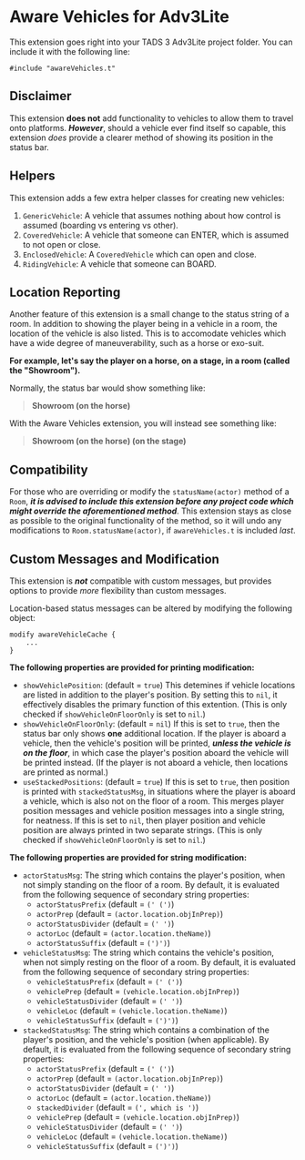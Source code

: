 # Aware Vehicles for Adv3Lite
This extension goes right into your TADS 3 Adv3Lite project folder.
You can include it with the following line:

```
#include "awareVehicles.t"
```

## Disclaimer
This extension **does not** add functionality to vehicles to allow them to travel onto platforms.
***However***, should a vehicle ever find itself so capable, this extension *does* provide a clearer method of showing its position in the status bar.

## Helpers
This extension adds a few extra helper classes for creating new vehicles:
1. `GenericVehicle`: A vehicle that assumes nothing about how control is assumed (boarding vs entering vs other).
2. `CoveredVehicle`: A vehicle that someone can ENTER, which is assumed to not open or close.
3. `EnclosedVehicle`: A `CoveredVehicle` which can open and close.
4. `RidingVehicle`: A vehicle that someone can BOARD.

## Location Reporting
Another feature of this extension is a small change to the status string of a room.
In addition to showing the player being in a vehicle in a room, the location of the vehicle is also listed.
This is to accomodate vehicles which have a wide degree of maneuverability, such as a horse or exo-suit.

**For example, let's say the player on a horse, on a stage, in a room (called the "Showroom").**

Normally, the status bar would show something like:
>**Showroom (on the horse)**

With the Aware Vehicles extension, you will instead see something like:
>**Showroom (on the horse) (on the stage)**

## Compatibility
For those who are overriding or modify the `statusName(actor)` method of a `Room`, ***it is advised to include this extension before any project code which might override the aforementioned method***.
This extension stays as close as possible to the original functionality of the method, so it will undo any modifications to `Room.statusName(actor)`, if `awareVehicles.t` is included *last*.

## Custom Messages and Modification
This extension is ***not*** compatible with custom messages, but provides options to provide *more* flexibility than custom messages.

Location-based status messages can be altered by modifying the following object:
```
modify awareVehicleCache {
    ...
}
```

**The following properties are provided for printing modification:**

- `showVehiclePosition`: (default = `true`) This detemines if vehicle locations are listed in addition to the player's position. By setting this to `nil`, it effectively disables the primary function of this extention. (This is only checked if `showVehicleOnFloorOnly` is set to `nil`.)
- `showVehicleOnFloorOnly`: (default = `nil`) If this is set to `true`, then the status bar only shows **one** additional location. If the player is aboard a vehicle, then the vehicle's position will be printed, ***unless the vehicle is on the floor***, in which case the player's position aboard the vehicle will be printed instead. (If the player is not aboard a vehicle, then locations are printed as normal.)
- `useStackedPositions`: (default = `true`) If this is set to `true`, then position is printed with `stackedStatusMsg`, in situations where the player is aboard a vehicle, which is also not on the floor of a room. This merges player position messages and vehicle position messages into a single string, for neatness. If this is set to `nil`, then player position and vehicle position are always printed in two separate strings. (This is only checked if `showVehicleOnFloorOnly` is set to `nil`.)

**The following properties are provided for string modification:**

- `actorStatusMsg`: The string which contains the player's position, when not simply standing on the floor of a room. By default, it is evaluated from the following sequence of secondary string properties:
	- `actorStatusPrefix` (default = `(' (')`)
	- `actorPrep` (default = `(actor.location.objInPrep)`)
	- `actorStatusDivider` (default = `(' ')`)
	- `actorLoc` (default = `(actor.location.theName)`)
	- `actorStatusSuffix` (default = `(')')`)
- `vehicleStatusMsg`: The string which contains the vehicle's position, when not simply resting on the floor of a room. By default, it is evaluated from the following sequence of secondary string properties:
	- `vehicleStatusPrefix` (default = `(' (')`)
	- `vehiclePrep` (default = `(vehicle.location.objInPrep)`)
	- `vehicleStatusDivider` (default = `(' ')`)
	- `vehicleLoc` (default = `(vehicle.location.theName)`)
	- `vehicleStatusSuffix` (default = `(')')`)
- `stackedStatusMsg`: The string which contains a combination of the player's position, and the vehicle's position (when applicable). By default, it is evaluated from the following sequence of secondary string properties:
	- `actorStatusPrefix` (default = `(' (')`)
	- `actorPrep` (default = `(actor.location.objInPrep)`)
	- `actorStatusDivider` (default = `(' ')`)
	- `actorLoc` (default = `(actor.location.theName)`)
	- `stackedDivider` (default = `(', which is ')`)
	- `vehiclePrep` (default = `(vehicle.location.objInPrep)`)
	- `vehicleStatusDivider` (default = `(' ')`)
	- `vehicleLoc` (default = `(vehicle.location.theName)`)
	- `vehicleStatusSuffix` (default = `(')')`)

